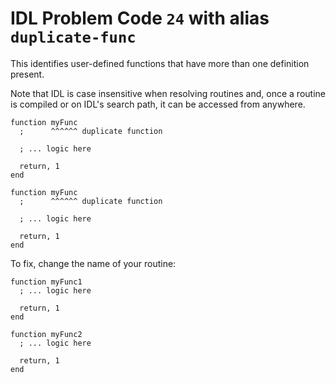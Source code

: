 # IDL Problem Code `24` with alias `duplicate-func`

<!--@include: ./severity/inconsistencies.md-->

This identifies user-defined functions that have more than one definition present.

Note that IDL is case insensitive when resolving routines and, once a routine is compiled or on IDL's search path, it can be accessed from anywhere.

```idl
function myFunc
  ;      ^^^^^^ duplicate function

  ; ... logic here

  return, 1
end

function myFunc
  ;      ^^^^^^ duplicate function

  ; ... logic here

  return, 1
end
```

To fix, change the name of your routine:

```idl
function myFunc1
  ; ... logic here

  return, 1
end

function myFunc2
  ; ... logic here

  return, 1
end
```
